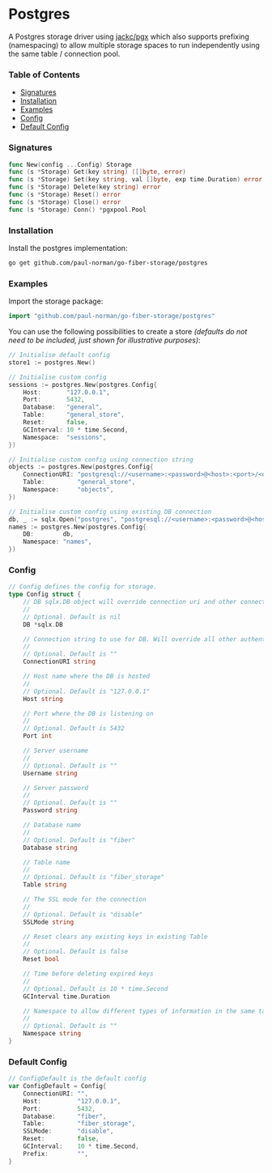 # Postgres

A Postgres storage driver using [jackc/pgx](https://github.com/jackc/pgx) which also supports prefixing (namespacing) to allow multiple storage spaces to run independently using the same table / connection pool.

### Table of Contents

- [Signatures](#signatures)
- [Installation](#installation)
- [Examples](#examples)
- [Config](#config)
- [Default Config](#default-config)

### Signatures

```go
func New(config ...Config) Storage
func (s *Storage) Get(key string) ([]byte, error)
func (s *Storage) Set(key string, val []byte, exp time.Duration) error
func (s *Storage) Delete(key string) error
func (s *Storage) Reset() error
func (s *Storage) Close() error
func (s *Storage) Conn() *pgxpool.Pool
```

### Installation

Install the postgres implementation:

```bash
go get github.com/paul-norman/go-fiber-storage/postgres
```

### Examples

Import the storage package:

```go
import "github.com/paul-norman/go-fiber-storage/postgres"
```

You can use the following possibilities to create a store *(defaults do not need to be included, just shown for illustrative purposes)*:

```go
// Initialise default config
store1 := postgres.New()

// Initialise custom config
sessions := postgres.New(postgres.Config{
	Host:       "127.0.0.1",
	Port:       5432,
	Database:   "general",
	Table:      "general_store",
	Reset:      false,
	GCInterval: 10 * time.Second,
	Namespace:  "sessions",
})

// Initialise custom config using connection string
objects := postgres.New(postgres.Config{
	ConnectionURI: "postgresql://<username>:<password>@<host>:<port>/<database>"
	Table:         "general_store",
	Namespace:     "objects",
})

// Initialise custom config using existing DB connection
db, _ := sqlx.Open("postgres", "postgresql://<username>:<password>@<host>:<port>/<database>")
names := postgres.New(postgres.Config{
	DB:        db,
	Namespace: "names",
})
```

### Config

```go
// Config defines the config for storage.
type Config struct {
	// DB sqlx.DB object will override connection uri and other connection fields
	//
	// Optional. Default is nil
	DB *sqlx.DB

	// Connection string to use for DB. Will override all other authentication values if used
	//
	// Optional. Default is ""
	ConnectionURI string

	// Host name where the DB is hosted
	//
	// Optional. Default is "127.0.0.1"
	Host string

	// Port where the DB is listening on
	//
	// Optional. Default is 5432
	Port int

	// Server username
	//
	// Optional. Default is ""
	Username string

	// Server password
	//
	// Optional. Default is ""
	Password string

	// Database name
	//
	// Optional. Default is "fiber"
	Database string

	// Table name
	//
	// Optional. Default is "fiber_storage"
	Table string

	// The SSL mode for the connection
	//
	// Optional. Default is "disable"
	SSLMode string

	// Reset clears any existing keys in existing Table
	//
	// Optional. Default is false
	Reset bool

	// Time before deleting expired keys
	//
	// Optional. Default is 10 * time.Second
	GCInterval time.Duration

	// Namespace to allow different types of information in the same table
	//
	// Optional. Default is ""
	Namespace string
}
```

### Default Config
```go
// ConfigDefault is the default config
var ConfigDefault = Config{
	ConnectionURI: "",
	Host:          "127.0.0.1",
	Port:          5432,
	Database:      "fiber",
	Table:         "fiber_storage",
	SSLMode:       "disable",
	Reset:         false,
	GCInterval:    10 * time.Second,
	Prefix:        "",
}
```
